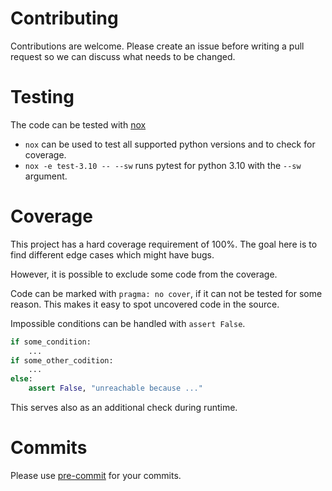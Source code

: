# Contributing
Contributions are welcome.
Please create an issue before writing a pull request so we can discuss what needs to be changed.

# Testing
The code can be tested with [nox](https://nox.thea.codes/en/stable/)

* `nox` can be used to test all supported python versions and to check for coverage.
* `nox -e test-3.10 -- --sw` runs pytest for python 3.10 with the `--sw` argument.

# Coverage
This project has a hard coverage requirement of 100%.
The goal here is to find different edge cases which might have bugs.

However, it is possible to exclude some code from the coverage.

Code can be marked with `pragma: no cover`, if it can not be tested for some reason.
This makes it easy to spot uncovered code in the source.

Impossible conditions can be handled with `assert False`.
``` python
if some_condition:
    ...
if some_other_codition:
    ...
else:
    assert False, "unreachable because ..."
```
This serves also as an additional check during runtime.

# Commits
Please use [pre-commit](https://pre-commit.com/) for your commits.
